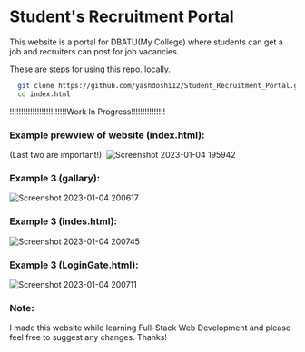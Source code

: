 # Student's Recruitment Portal

This website is a portal for DBATU(My College) where students can get a job and recruiters can post for job vacancies.

These are steps for using this repo. locally.
```bash
  git clone https://github.com/yashdoshi12/Student_Recruitment_Portal.git
  cd index.html
```
!!!!!!!!!!!!!!!!!!!!!!!!!Work In Progress!!!!!!!!!!!!!!!

### Example prewview of website (index.html):
(Last two are important!):
![Screenshot 2023-01-04 195942](https://user-images.githubusercontent.com/39629707/210578017-d8740f12-c360-4680-9528-9942c8d40445.jpg)


### Example 3 (gallary):
![Screenshot 2023-01-04 200617](https://user-images.githubusercontent.com/39629707/210578885-607de8e9-a2f8-4579-91ee-4e17d562ab52.jpg)

### Example 3 (indes.html):

![Screenshot 2023-01-04 200745](https://user-images.githubusercontent.com/39629707/210579023-6773b7f9-f23a-45fe-bb44-c3c81d184eb0.jpg)

### Example 3 (LoginGate.html):

![Screenshot 2023-01-04 200711](https://user-images.githubusercontent.com/39629707/210579057-f4370bf8-377a-4143-86fe-7dcc0c431ed5.jpg)


### Note:
I made this website while learning Full-Stack Web Development and please feel free to suggest any changes. Thanks!

